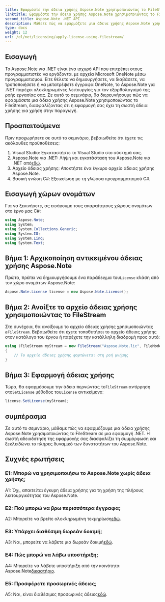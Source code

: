 ```yaml
---
title: Εφαρμόστε την άδεια χρήσης Aspose.Note χρησιμοποιώντας το FileStream
linktitle: Εφαρμόστε την άδεια χρήσης Aspose.Note χρησιμοποιώντας το FileStream
second_title: Aspose.Note .NET API
description: Μάθετε πώς να εφαρμόζετε μια άδεια χρήσης Aspose.Note χρησιμοποιώντας το FileStream στις εφαρμογές σας .NET για απρόσκοπτη ενσωμάτωση.
type: docs
weight: 12
url: /el/net/licensing/apply-license-using-filestream/
---
```

## Εισαγωγή

Το Aspose.Note για .NET είναι ένα ισχυρό API που επιτρέπει στους προγραμματιστές να εργάζονται με αρχεία Microsoft OneNote μέσω προγραμματισμού. Είτε θέλετε να δημιουργήσετε, να διαβάσετε, να τροποποιήσετε ή να μετατρέψετε έγγραφα OneNote, το Aspose.Note για .NET παρέχει ολοκληρωμένες λειτουργίες για τον εξορθολογισμό της ροής εργασίας σας. Σε αυτό το σεμινάριο, θα διερευνήσουμε πώς να εφαρμόσετε μια άδεια χρήσης Aspose.Note χρησιμοποιώντας το FileStream, διασφαλίζοντας ότι η εφαρμογή σας έχει τη σωστή άδεια χρήσης για χρήση στην παραγωγή.

## Προαπαιτούμενα

Πριν προχωρήσετε σε αυτό το σεμινάριο, βεβαιωθείτε ότι έχετε τις ακόλουθες προϋποθέσεις:

1. Visual Studio: Εγκαταστήστε το Visual Studio στο σύστημά σας.
2.  Aspose.Note για .NET: Λήψη και εγκατάσταση του Aspose.Note για .NET από[εδώ](https://releases.aspose.com/note/net/).
3. Αρχείο άδειας χρήσης: Αποκτήστε ένα έγκυρο αρχείο άδειας χρήσης Aspose.Note.
4. Βασική γνώση C#: Εξοικείωση με τη γλώσσα προγραμματισμού C#.

## Εισαγωγή χώρων ονομάτων

Για να ξεκινήσετε, ας εισάγουμε τους απαραίτητους χώρους ονομάτων στο έργο μας C#:

```csharp
using Aspose.Note;
using System;
using System.Collections.Generic;
using System.IO;
using System.Linq;
using System.Text;
```

## Βήμα 1: Αρχικοποίηση αντικειμένου άδειας χρήσης Aspose.Note

 Πρώτα, πρέπει να δημιουργήσουμε ένα παράδειγμα του`License` κλάση από τον χώρο ονομάτων Aspose.Note:

```csharp
Aspose.Note.License license = new Aspose.Note.License();
```

## Βήμα 2: Ανοίξτε το αρχείο άδειας χρήσης χρησιμοποιώντας το FileStream

 Στη συνέχεια, θα ανοίξουμε το αρχείο άδειας χρήσης χρησιμοποιώντας a`FileStream`. Βεβαιωθείτε ότι έχετε τοποθετήσει το αρχείο άδειας χρήσης στον κατάλογο του έργου ή παρέχετε την κατάλληλη διαδρομή προς αυτό:

```csharp
using (FileStream myStream = new FileStream("Aspose.Note.lic", FileMode.Open))
{
    // Το αρχείο άδειας χρήσης φορτώνεται στη ροή μνήμης
}
```

## Βήμα 3: Εφαρμογή άδειας χρήσης

 Τώρα, θα εφαρμόσουμε την άδεια περνώντας το`FileStream` αντίρρηση στο`SetLicense` μέθοδος του`License` αντικείμενο:

```csharp
license.SetLicense(myStream);
```

## συμπέρασμα

Σε αυτό το σεμινάριο, μάθαμε πώς να εφαρμόζουμε μια άδεια χρήσης Aspose.Note χρησιμοποιώντας το FileStream σε μια εφαρμογή .NET. Η σωστή αδειοδότηση της εφαρμογής σας διασφαλίζει τη συμμόρφωση και ξεκλειδώνει το πλήρες δυναμικό των δυνατοτήτων του Aspose.Note.

## Συχνές ερωτήσεις

### Ε1: Μπορώ να χρησιμοποιήσω το Aspose.Note χωρίς άδεια χρήσης;

A1: Όχι, απαιτείται έγκυρη άδεια χρήσης για τη χρήση της πλήρους λειτουργικότητας του Aspose.Note.

### Ε2: Πού μπορώ να βρω περισσότερα έγγραφα;

 A2: Μπορείτε να βρείτε ολοκληρωμένη τεκμηρίωση[εδώ](https://reference.aspose.com/note/net/).

### Ε3: Υπάρχει διαθέσιμη δωρεάν δοκιμή;

 A3: Ναι, μπορείτε να λάβετε μια δωρεάν δοκιμή[εδώ](https://releases.aspose.com/).

### Ε4: Πώς μπορώ να λάβω υποστήριξη;

A4: Μπορείτε να λάβετε υποστήριξη από την κοινότητα Aspose.Note[δικαστήριο](https://forum.aspose.com/c/note/28).

### Ε5: Προσφέρετε προσωρινές άδειες;

 A5: Ναι, είναι διαθέσιμες προσωρινές άδειες[εδώ](https://purchase.aspose.com/temporary-license/).